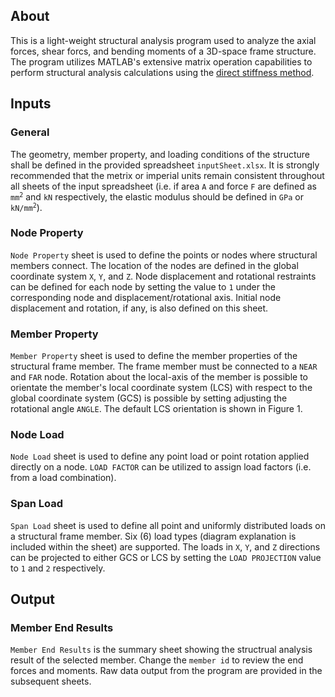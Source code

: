 ## About
This is a light-weight structural analysis program used to analyze the axial forces, shear forcs, and bending moments of a 3D-space frame structure. The program utilizes MATLAB's extensive matrix operation capabilities to perform structural analysis calculations using the [direct stiffness method](https://en.wikipedia.org/wiki/Direct_stiffness_method).

## Inputs

### General
The geometry, member property, and loading conditions of the structure shall be defined in the provided spreadsheet `inputSheet.xlsx`. It is strongly recommended that the metrix or imperial units remain consistent throughout all sheets of the input spreadsheet (i.e. if area `A` and force `F` are defined as <code>mm<sup>2</sup></code> and `kN` respectively, the elastic modulus should be defined in `GPa` or <code>kN/mm<sup>2</sup></code>).

### Node Property
`Node Property` sheet is used to define the points or nodes where structural members connect. The location of the nodes are defined in the global coordinate system `X`, `Y`, and `Z`. Node displacement and rotational restraints can be defined for each node by setting the value to `1` under the corresponding node and displacement/rotational axis. Initial node displacement and rotation, if any, is also defined on this sheet.

### Member Property
`Member Property` sheet is used to define the member properties of the structural frame member. The frame member must be connected to a `NEAR` and `FAR` node. Rotation about the local-axis of the member is possible to orientate the member's local coordinate system (LCS) with respect to the global coordinate system (GCS) is possible by setting adjusting the rotational angle `ANGLE`. The default LCS orientation is shown in Figure 1.

### Node Load
`Node Load` sheet is used to define any point load or point rotation applied directly on a node. `LOAD FACTOR` can be utilized to assign load factors (i.e. from a load combination).

### Span Load
`Span Load` sheet is used to define all point and uniformly distributed loads on a structural frame member. Six (6) load types (diagram explanation is included within the sheet) are supported. The loads in `X`, `Y`, and `Z` directions can be projected to either GCS or LCS by setting the `LOAD PROJECTION` value to `1` and `2` respectively.

## Output

### Member End Results
`Member End Results` is the summary sheet showing the structrual analysis result of the selected member. Change the `member id` to review the end forces and moments. Raw data output from the program are provided in the subsequent sheets.
